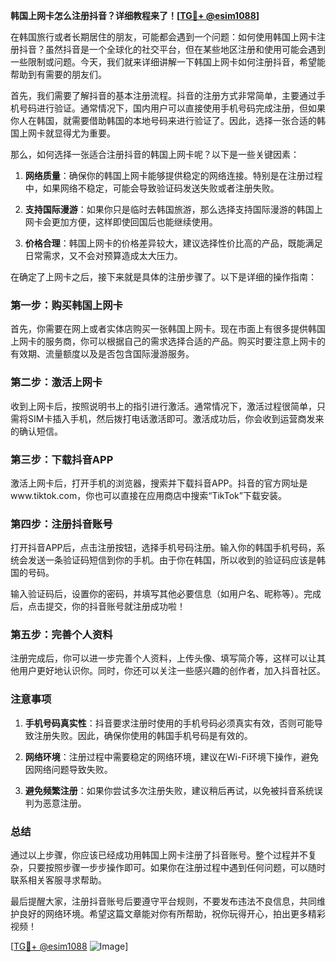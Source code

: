 **韩国上网卡怎么注册抖音？详细教程来了！[[TG💪+ @esim1088](https://t.me/s/esim1088)]**

在韩国旅行或者长期居住的朋友，可能都会遇到一个问题：如何使用韩国上网卡注册抖音？虽然抖音是一个全球化的社交平台，但在某些地区注册和使用可能会遇到一些限制或问题。今天，我们就来详细讲解一下韩国上网卡如何注册抖音，希望能帮助到有需要的朋友们。

首先，我们需要了解抖音的基本注册流程。抖音的注册方式非常简单，主要通过手机号码进行验证。通常情况下，国内用户可以直接使用手机号码完成注册，但如果你人在韩国，就需要借助韩国的本地号码来进行验证了。因此，选择一张合适的韩国上网卡就显得尤为重要。

那么，如何选择一张适合注册抖音的韩国上网卡呢？以下是一些关键因素：

1. **网络质量**：确保你的韩国上网卡能够提供稳定的网络连接。特别是在注册过程中，如果网络不稳定，可能会导致验证码发送失败或者注册失败。
   
2. **支持国际漫游**：如果你只是临时去韩国旅游，那么选择支持国际漫游的韩国上网卡会更加方便，这样即使回国后也能继续使用。

3. **价格合理**：韩国上网卡的价格差异较大，建议选择性价比高的产品，既能满足日常需求，又不会对预算造成太大压力。

在确定了上网卡之后，接下来就是具体的注册步骤了。以下是详细的操作指南：

### 第一步：购买韩国上网卡

首先，你需要在网上或者实体店购买一张韩国上网卡。现在市面上有很多提供韩国上网卡的服务商，你可以根据自己的需求选择合适的产品。购买时要注意上网卡的有效期、流量额度以及是否包含国际漫游服务。

### 第二步：激活上网卡

收到上网卡后，按照说明书上的指引进行激活。通常情况下，激活过程很简单，只需将SIM卡插入手机，然后拨打电话激活即可。激活成功后，你会收到运营商发来的确认短信。

### 第三步：下载抖音APP

激活上网卡后，打开手机的浏览器，搜索并下载抖音APP。抖音的官方网址是www.tiktok.com，你也可以直接在应用商店中搜索“TikTok”下载安装。

### 第四步：注册抖音账号

打开抖音APP后，点击注册按钮，选择手机号码注册。输入你的韩国手机号码，系统会发送一条验证码短信到你的手机。由于你在韩国，所以收到的验证码应该是韩国的号码。

输入验证码后，设置你的密码，并填写其他必要信息（如用户名、昵称等）。完成后，点击提交，你的抖音账号就注册成功啦！

### 第五步：完善个人资料

注册完成后，你可以进一步完善个人资料，上传头像、填写简介等，这样可以让其他用户更好地认识你。同时，你还可以关注一些感兴趣的创作者，加入抖音社区。

### 注意事项

1. **手机号码真实性**：抖音要求注册时使用的手机号码必须真实有效，否则可能导致注册失败。因此，确保你使用的韩国手机号码是有效的。

2. **网络环境**：注册过程中需要稳定的网络环境，建议在Wi-Fi环境下操作，避免因网络问题导致失败。

3. **避免频繁注册**：如果你尝试多次注册失败，建议稍后再试，以免被抖音系统误判为恶意注册。

### 总结

通过以上步骤，你应该已经成功用韩国上网卡注册了抖音账号。整个过程并不复杂，只要按照步骤一步步操作即可。如果你在注册过程中遇到任何问题，可以随时联系相关客服寻求帮助。

最后提醒大家，注册抖音账号后要遵守平台规则，不要发布违法不良信息，共同维护良好的网络环境。希望这篇文章能对你有所帮助，祝你玩得开心，拍出更多精彩视频！

[[TG💪+ @esim1088](https://t.me/s/esim1088) ![Image](https://i.postimg.cc/4NQfJmqS/Snipaste-2025-05-13-00-14-12.png)]